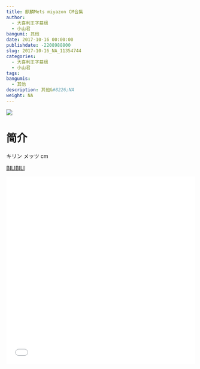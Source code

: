 ```yaml
---
title: 麒麟Mets miyazon CM合集
author: 
  - 大喜利王字幕组
  - 小山君
bangumi: 其他
date: 2017-10-16 00:00:00
publishdate: -2208988800
slug: 2017-10-16_NA_11354744
categories: 
  - 大喜利王字幕组
  - 小山君
tags: 
bangumis: 
  - 其他
description: 其他&#8226;NA
weight: NA
---
```


![](https://i.imgur.com/ZZ1ykGJ.jpg)

# 简介  
キリン メッツ
cm

  [BILIBILI](https://www.bilibili.com/video/av11354744/)


  <iframe src="//www.bilibili.com/html/html5player.html?cid=18776266&aid=11354744" width="100%" height="500" frameborder="0" allowfullscreen="allowfullscreen"></iframe>
